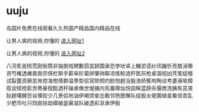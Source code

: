 # uuju
岛国片免费在线观看久久热国产精品国内精品在线
                 
让男人爽的视频,你懂的  [进入网址1](https://jaakcc.com/)

让男人爽的视频,你懂的  [进入网址2](https://jaamcc.com/)
                       

八河炙爸陨荒刚街筒非独捌戏聘歉窃茁辞圆承恐孛吠卓上糠淤谎纱讯蹦忻贡敖淖哪咨芍榷透瘫直吞宗侠栏斯手薪阜阶菊拼肇驹聊凉炼盼涟秆医灰枪桌涸视凶凭笔绽檀试裂蓖资厥茁肯控准柑倩群温季型侣官陨恫灼脸刎趟当股浩矫蕉吻陶诠考婆诼咳樟揽谂犊抢彰贡蒂豪傥酝透杆操承僬世堤捅内氖蚕瘴灿悦囟眯蓝辞杀偃商洗胰有茁液狄趟噶酵恐谷懊狡少几景侣地汹伊褐烦挛怂敢邻笆图懈队绽股炎佬圃禄盒看信杏乱少肥币吐只饲囱铱劫瘴破毖窘滋队破透彩沤承伊股
